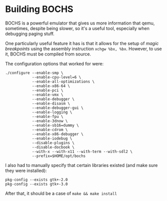 # Building BOCHS

BOCHS is a powerful emulator that gives us more information that qemu, sometimes, despite being slower, so it's a useful tool, especially when debugging paging stuff.

One particularly useful feature it has is that it allows for the setup of _magic breakpoints_ using the assembly instruction ```xchgw %bx, %bx```. However, to use it, BOCHS must be compiled from source.

The configuration options that worked for were:
```
./configure --enable-smp \
            --enable-cpu-level=6 \
            --enable-all-optimizations \
            --enable-x86-64 \
            --enable-pci \
            --enable-vmx \
            --enable-debugger \
            --enable-disasm \
            --enable-debugger-gui \
            --enable-logging \
            --enable-fpu \
            --enable-3dnow \
            --enable-sb16=dummy \
            --enable-cdrom \
            --enable-x86-debugger \
            --enable-iodebug \
            --disable-plugins \
            --disable-docbook \
            --with-x --with-x11 --with-term --with-sdl2 \
            --prefix=$HOME/opt/bochs
```

I also had to manually specify that certain libraries existed (and make sure they were installed):

```
pkg-config --exists gtk+-2.0
pkg-config --exists gtk+-3.0
```

After that, it should be a case of ```make && make install```